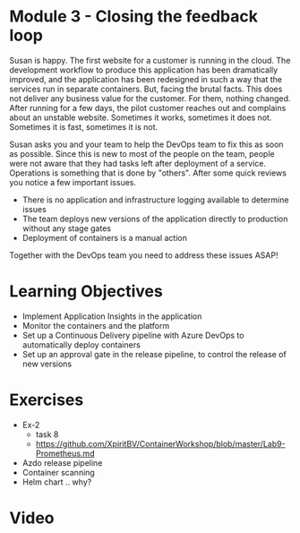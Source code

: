 #  Module 3 - Closing the feedback loop
Susan is happy. The first website for a customer is running in the cloud. The development workflow to produce this application has been dramatically improved, and the application has been redesigned in such a way that the services run in separate containers. But, facing the brutal facts. This does not deliver any business value for the customer. For them, nothing changed. After running for a few days, the pilot customer reaches out and complains about an unstable website. Sometimes it works, sometimes it does not. Sometimes it is fast, sometimes it is not. 

Susan asks you and your team to help the DevOps team to fix this as soon as possible. Since this is new to most of the people on the team, people were not aware that they had tasks left after deployment of a service. Operations is something that is done by "others". After some quick reviews you notice a few important issues.

* There is no application and infrastructure logging available to determine issues
* The team deploys new versions of the application directly to production without any stage gates
* Deployment of containers is a manual action

Together with the DevOps team you need to address these issues ASAP!

# Learning Objectives
* Implement Application Insights in the application
* Monitor the containers and the platform
* Set up a Continuous Delivery pipeline with Azure DevOps to automatically deploy containers
* Set up an approval gate in the release pipeline, to control the release of new versions


# Exercises
 * Ex-2
    * task 8
    * https://github.com/XpiritBV/ContainerWorkshop/blob/master/Lab9-Prometheus.md
* Azdo release pipeline
* Container scanning
* Helm chart .. why?

# Video

